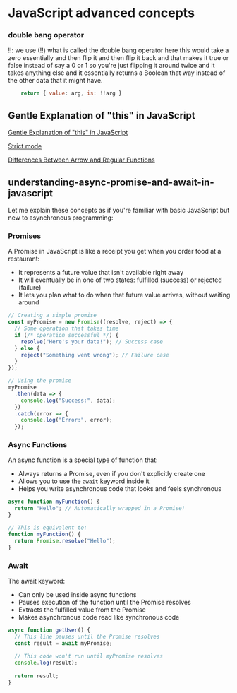 # JavaScript advanced concepts

### double bang operator

!!: we use (!!) what is called the double bang operator here this would take a zero essentially and then flip it and then flip it back and that makes it true or false instead of say a 0 or 1 so you're just flipping it around twice and it takes anything else and it essentially returns a Boolean that way instead of the other data that it might have.
```js
    return { value: arg, is: !!arg }
```

## Gentle Explanation of "this" in JavaScript

[Gentle Explanation of "this" in JavaScript](https://dmitripavlutin.com/gentle-explanation-of-this-in-javascript/)

[Strict mode](https://developer.mozilla.org/en-US/docs/Web/JavaScript/Reference/Strict_mode)

[Differences Between Arrow and Regular Functions](https://dmitripavlutin.com/differences-between-arrow-and-regular-functions/)


## understanding-async-promise-and-await-in-javascript

Let me explain these concepts as if you're familiar with basic JavaScript but new to asynchronous programming:

### Promises

A Promise in JavaScript is like a receipt you get when you order food at a restaurant:

- It represents a future value that isn't available right away
- It will eventually be in one of two states: fulfilled (success) or rejected (failure)
- It lets you plan what to do when that future value arrives, without waiting around
```js
// Creating a simple promise
const myPromise = new Promise((resolve, reject) => {
  // Some operation that takes time
  if (/* operation successful */) {
    resolve("Here's your data!"); // Success case
  } else {
    reject("Something went wrong"); // Failure case
  }
});

// Using the promise
myPromise
  .then(data => {
    console.log("Success:", data);
  })
  .catch(error => {
    console.log("Error:", error);
  });
```

### Async Functions

An async function is a special type of function that:

- Always returns a Promise, even if you don't explicitly create one
- Allows you to use the `await` keyword inside it
- Helps you write asynchronous code that looks and feels synchronous
```js
async function myFunction() {
  return "Hello"; // Automatically wrapped in a Promise!
}

// This is equivalent to:
function myFunction() {
  return Promise.resolve("Hello");
}
```

### Await

The await keyword:

- Can only be used inside async functions
- Pauses execution of the function until the Promise resolves
- Extracts the fulfilled value from the Promise
- Makes asynchronous code read like synchronous code
```js
async function getUser() {
  // This line pauses until the Promise resolves
  const result = await myPromise;
  
  // This code won't run until myPromise resolves
  console.log(result);
  
  return result;
}
```
